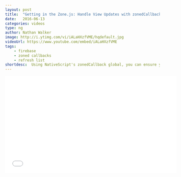 ```yaml
---
layout: post
title:  "Getting in the Zone.js: Handle View Updates with zonedCallback"
date:   2016-06-13
categories: videos
type: ng
author: Nathan Walker
image: http://i.ytimg.com/vi/iALaHXzfVME/hqdefault.jpg
videoUrl: https://www.youtube.com/embed/iALaHXzfVME
tags: 
    - firebase
    - zoned callbacks
    - refresh list
shortdesc: 	Using NativeScript's zonedCallback global, you can ensure your view updates happen as expected when wiring up 3rd party plugin callbacks.
---
```

<iframe width="560" height="315" src="{{ videoUrl }}" frameborder="0" allowfullscreen></iframe>
